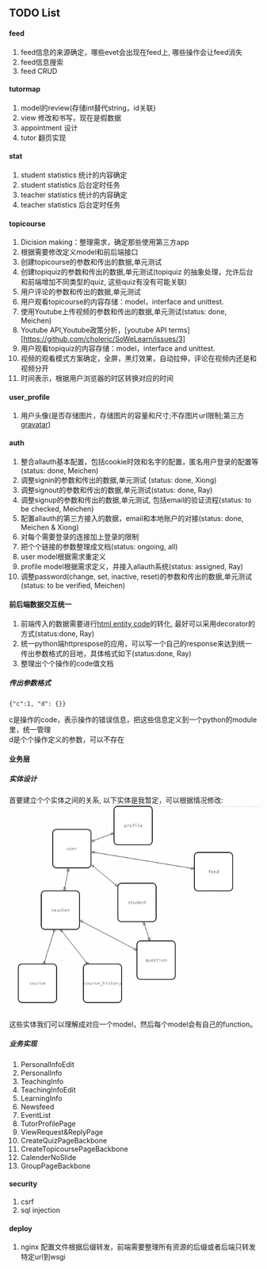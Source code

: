 ## TODO List  
[htmlenti]: http://www.w3schools.com/html/html_entities.asp "HTML Entity Code"
[entitydesign]: ./todo/simple_entity_design.png "Simple Entity Design"
[gravatar]: https://en.gravatar.com/ "Global avatar solution"
  
#### feed  
1. feed信息的来源确定，哪些evet会出现在feed上, 哪些操作会让feed消失
2. feed信息搜索  
3. feed CRUD

#### tutormap
1. model的review(存储int替代string，id关联)
2. view 修改和书写，现在是假数据
3. appointment 设计
4. tutor 翻页实现
  
#### stat
1. student statistics 统计的内容确定  
2. student statistics 后台定时任务  
1. teacher statistics 统计的内容确定  
2. teacher statistics 后台定时任务  

#### topicourse
1. Dicision making：整理需求，确定那些使用第三方app
2. 根据需要修改定义model和前后端接口
3. 创建topicourse的参数和传出的数据,单元测试
4. 创建topiquiz的参数和传出的数据,单元测试(topiquiz 的抽象处理，允许后台和前端增加不同类型的quiz, 这些quiz有没有可能关联)
5. 用户评论的参数和传出的数据,单元测试
6. 用户观看topicourse的内容存储：model，interface and unittest.
7. 使用Youtube上传视频的参数和传出的数据,单元测试(status: done, Meichen)
8. Youtube API,Youtube政策分析，[youtube API terms][https://github.com/choleric/SoWeLearn/issues/3]
9. 用户观看topiquiz的内容存储：model，interface and unittest.
10. 视频的观看模式方案确定，全屏，黑灯效果，自动拉伸，评论在视频内还是和视频分开
11. 时间表示，根据用户浏览器的时区转换对应的时间

#### user_profile
1. 用户头像(是否存储图片，存储图片的容量和尺寸;不存图片url限制;第三方[gravatar][gravatar])
  
#### auth  
1. 整合allauth基本配置，包括cookie时效和名字的配置，匿名用户登录的配置等(status: done, Meichen)
2. 调整signin的参数和传出的数据,单元测试 (status: done, Xiong)
3. 调整signout的参数和传出的数据,单元测试(status: done, Ray)  
4. 调整signup的参数和传出的数据,单元测试, 包括email的验证流程(status: to be checked, Meichen)
5. 配置allauth的第三方接入的数据，email和本地账户的对接(status: done, Meichen & Xiong)
6. 对每个需要登录的连接加上登录的限制
7. 把个个链接的参数整理成文档(status: ongoing, all)
8. user model根据需求重定义  
9. profile model根据需求定义，并接入allauth系统(status: assigned, Ray)
10. 调整password(change, set, inactive, reset)的参数和传出的数据,单元测试(status: to be verified, Meichen)
  
  
#### 前后端数据交互统一  
1. 前端传入的数据需要进行[html entity code][htmlenti]的转化, 最好可以采用decorator的方式(status:done, Ray)  
2. 统一python端httprespose的应用，可以写一个自己的response来达到统一传出参数格式的目地，具体格式如下(status:done, Ray)  
3. 整理出个个操作的code值文档
    
##### 传出参数格式
    
    {"c":1, "d": {}}  
  
c是操作的code，表示操作的错误信息，把这些信息定义到一个python的module里，统一管理  
d是个个操作定义的参数，可以不存在
  
  
#### 业务层  
  
##### 实体设计  
首要建立个个实体之间的关系, 以下实体是我暂定，可以根据情况修改:  
![Simple Entity Design][entitydesign]   
这些实体我们可以理解成对应一个model，然后每个model会有自己的function。

##### 业务实现

1. PersonalInfoEdit  
2. PersonalInfo  
3. TeachingInfo  
4. TeachingInfoEdit  
5. LearningInfo  
6. Newsfeed  
7. EventList  
8. TutorProfilePage  
9. ViewRequest&ReplyPage  
10. CreateQuizPageBackbone  
11. CreateTopicoursePageBackbone  
12. CalenderNoSlide  
13. GroupPageBackbone

#### security  
1. csrf  
2. sql injection
  
#### deploy  
1. nginx 配置文件根据后缀转发，前端需要整理所有资源的后缀或者后端只转发特定url到wsgi  
